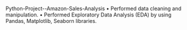 Python-Project--Amazon-Sales-Analysis
•	Performed data cleaning and manipulation.
•	Performed Exploratory Data Analysis (EDA) by using Pandas, Matplotlib, Seaborn libraries.

